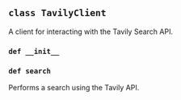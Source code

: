 ## `class TavilyClient`

A client for interacting with the Tavily Search API.

### `def __init__`

### `def search`

Performs a search using the Tavily API.

